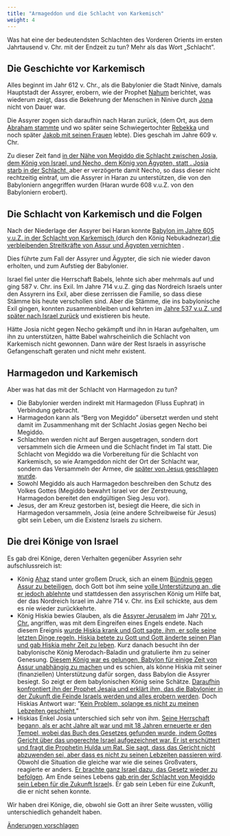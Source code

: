 ```yaml
---
title: "Armageddon und die Schlacht von Karkemisch"
weight: 4
---
```



Was hat eine der bedeutendsten Schlachten des Vorderen Orients im ersten Jahrtausend v. Chr. mit der Endzeit zu tun? Mehr als das Wort „Schlacht”.


## Die Geschichte vor Karkemisch

<a name="dd2e"></a>
Alles beginnt im Jahr 612 v. Chr., als die Babylonier die Stadt Ninive, damals Hauptstadt der Assyrer, erobern, wie der Prophet [Nahum](https://www.bibleserver.com/SLT/Nahum1) berichtet, was wiederum zeigt, dass die Bekehrung der Menschen in Ninive durch [Jona ](https://www.bibleserver.com/SLT/Jona1)nicht von Dauer war.

Die Assyrer zogen sich daraufhin nach Haran zurück, (dem Ort, aus dem [Abraham stammte](https://www.bibleserver.com/SLT/1.Mose11%2C31) und wo später seine Schwiegertochter [Rebekka](https://www.bibleserver.com/SLT/1.Mose24) und noch später [Jakob mit seinen Frauen](https://www.bibleserver.com/SLT/1.Mose28) lebte). Dies geschah im Jahre 609 v. Chr.

Zu dieser Zeit fand [in der Nähe von Megiddo die Schlacht zwischen Josia, dem König von Israel, und Necho, dem König von Ägypten, statt . Josia starb in der Schlacht, ](https://www.bibleserver.com/SLT/2.Chronik35%2C20-25)aber er verzögerte damit Necho, so dass dieser nicht rechtzeitig eintraf, um die Assyrer in Haran zu unterstützen, die von den Babyloniern angegriffen wurden (Haran wurde 608 v.u.Z. von den Babyloniern erobert).


## Die Schlacht von Karkemisch und die Folgen

<a name="72a6"></a>
Nach der Niederlage der Assyrer bei Haran konnte [Babylon im Jahre 605 v.u.Z. in der Schlacht von Karkemisch ](https://de.wikipedia.org/wiki/Schlacht_bei_Karkemi%C5%A1)(durch den König Nebukadnezar)[ die verbleibenden Streitkräfte von Assur und Ägypten vernichten](https://de.wikipedia.org/wiki/Schlacht_bei_Karkemi%C5%A1) .

Dies führte zum Fall der Assyrer und Ägypter, die sich nie wieder davon erholten, und zum Aufstieg der Babylonier.

Israel fiel unter die Herrschaft Babels, lehnte sich aber mehrmals auf und ging 587 v. Chr. ins Exil. Im Jahre 714 v.u.Z. ging das Nordreich Israels unter den Assyrern ins Exil, aber diese zerrissen die Familie, so dass diese Stämme bis heute verschollen sind. Aber die Stämme, die ins babylonische Exil gingen, konnten zusammenbleiben und kehrten im [Jahre 537 v.u.Z. und später nach Israel zurück](https://www.bibleserver.com/SLT/Esra1%2C1-3) und existieren bis heute.

Hätte Josia nicht gegen Necho gekämpft und ihn in Haran aufgehalten, um ihn zu unterstützen, hätte Babel wahrscheinlich die Schlacht von Karkemisch nicht gewonnen. Dann wäre der Rest Israels in assyrische Gefangenschaft geraten und nicht mehr existent.


## Harmagedon und Karkemisch

<a name="b3c1"></a>
Aber was hat das mit der Schlacht von Harmagedon zu tun?

- Die Babylonier werden indirekt mit Harmagedon (Fluss Euphrat) in Verbindung gebracht.
- Harmagedon kann als “Berg von Megiddo” übersetzt werden und steht damit im Zusammenhang mit der Schlacht Josias gegen Necho bei Megiddo.
- Schlachten werden nicht auf Bergen ausgetragen, sondern dort versammeln sich die Armeen und die Schlacht findet im Tal statt. Die Schlacht von Megiddo wa die Vorbereitung für die Schlacht von Karkemisch, so wie Aramgeddon nicht der Ort der Schlacht war, sondern das Versammeln der Armee, die [später von Jesus geschlagen wurde](https://www.bibleserver.com/SLT/Offenbarung19%2C11-21).
- Sowohl Megiddo als auch Harmagedon beschreiben den Schutz des Volkes Gottes (Megiddo bewahrt Israel vor der Zerstreuung, Harmagedon bereitet den endgültigen Sieg Jesu vor).
- Jesus, der am Kreuz gestorben ist, besiegt die Heere, die sich in Harmagedon versammeln, Josia (eine andere Schreibweise für Jesus) gibt sein Leben, um die Existenz Israels zu sichern.



## Die drei Könige von Israel

<a name="da44"></a>
Es gab drei Könige, deren Verhalten gegenüber Assyrien sehr aufschlussreich ist:

- König [Ahaz](https://www.bibleserver.com/SLT/Jesaja7%2C1-14) stand unter großem Druck, sich an einem [Bündnis gegen Assur zu beteiligen](https://de.wikipedia.org/wiki/Nordreich_Israel#Antiassyrische_Koalition_und_Fall_Samarias), doch Gott bot ihm seine [volle Unterstützung an, die er jedoch ablehnte](https://www.bibleserver.com/SLT/Jesaja7%2C1-14) und stattdessen den assyrischen König um Hilfe bat, der das Nordreich Israel im Jahre 714 v. Chr. ins Exil schickte, aus dem es nie wieder zurückkehrte.
- König Hiskia bewies Glauben, als die [Assyrer Jerusalem](https://www.bibleserver.com/SLT/Jesaja37) im Jahr [701 v. Chr.](https://www.bibelwissenschaft.de/wibilex/das-bibellexikon/lexikon/sachwort/anzeigen/details/hiskia/ch/e7aeb708ae10fcff10e9e6b4691abd46/#h6) angriffen, was mit dem Eingreifen eines Engels endete. Nach diesem Ereignis [wurde Hiskia krank und Gott sagte, ihm, er solle seine letzten Dinge regeln. Hiskia betete zu Gott und Gott änderte seinen Plan und gab Hiskia mehr Zeit zu leben](https://www.bibleserver.com/SLT/Jesaja38). Kurz danach besucht ihn der babylonische König Merodach-Baladin und gratulierte ihm zu seiner Genesung. [Diesem König war es gelungen, Babylon für einige Zeit von Assur unabhängig zu machen](https://de.wikipedia.org/wiki/Marduk-apla-iddina_II.) und es schien, als könne Hiskia mit seiner (finanziellen) Unterstützung dafür sorgen, dass Babylon die Assyrer besiegt. So zeigt er dem babylonischen König seine Schätze. [Daraufhin konfrontiert ihn der Prophet Jesaja und erklärt ihm, das die Babylonier in der Zukunft die Feinde Israels werden und alles erobern werden](https://www.bibleserver.com/SLT/Jesaja39%2C3-7). Doch Hiskias Antwort war: “[Kein Problem, solange es nicht zu meinen Lebzeiten geschieht.](https://www.bibleserver.com/SLT/Jesaja39%2C8)”
- Hiskias Enkel Josia unterschied sich sehr von ihm. [Seine Herrschaft begann, als er acht Jahre alt war und mit 18 Jahren erneuerte er den Tempel, wobei das Buch des Gesetzes gefunden wurde, indem Gottes Gericht über das ungerechte Israel aufgezeichnet war. Er ist erschüttert und fragt die Prophetin Hulda um Rat. Sie sagt, dass das Gericht nicht abzuwenden sei, aber dass es nicht zu seinen Lebzeiten passieren wird](https://www.bibleserver.com/SLT/2.K%C3%B6nige22). Obwohl die Situation die gleiche war wie die seines Großvaters, reagierte er anders. [Er brachte ganz Israel dazu, das Gesetz wieder zu befolgen](https://www.bibleserver.com/SLT/2.K%C3%B6nige23%2C1-27). Am Ende seines Lebens [gab erin der Schlacht von Megiddo sein Leben für die Zukunft Israel](https://www.bibleserver.com/SLT/2.K%C3%B6nige23%2C28-30)s. Er gab sein Leben für eine Zukunft, die er nicht sehen konnte.


Wir haben drei Könige, die, obwohl sie Gott an ihrer Seite wussten, völlig unterschiedlich gehandelt haben.




[Änderungen vorschlagen](https://github.com/revelation-today/revelation-today/blob/main/exampleSite/content/docs/content/bowls/expl/armageddon-and-the-battle-of-karkemish.de.md)
